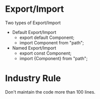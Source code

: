 
# Export/Import
Two types of Export/Import

- Default Export/Import
    - export default Component; 
    - import Component from "path";
- Named Export/Import 
    -   export const Component;
    -   import {Component} from "path";


# Industry Rule
Don't maintain the code more than 100 lines.